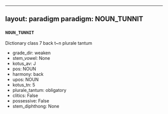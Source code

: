 
---
layout: paradigm
paradigm: NOUN_TUNNIT
---
### ` NOUN_TUNNIT `

Dictionary class 7 back t~n plurale tantum
* grade_dir: weaken
* stem_vowel: None
* kotus_av: J
* pos: NOUN
* harmony: back
* upos: NOUN
* kotus_tn: 5
* plurale_tantum: obligatory
* clitics: False
* possessive: False
* stem_diphthong: None
